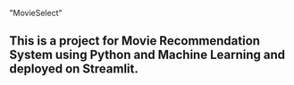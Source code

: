 "MovieSelect" 
## This is a project for Movie Recommendation System using Python and Machine Learning and deployed on Streamlit.
